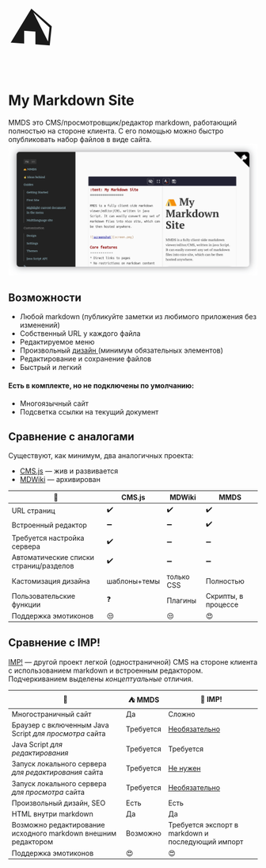 <div style="font-size:96px">⛺</div>

My Markdown Site
================

MMDS это CMS/просмотровщик/редактор markdown, работающий полностью на стороне клиента. С его помощью можно быстро опубликовать набор файлов
в виде сайта. 
![screenshot](screen.png)

Возможности
-----------

* Любой markdown (публикуйте заметки из любимого приложения без изменений)
* Собственный URL  у каждого файла
* Редактируемое меню
* Произвольный [ дизайн ](customization.ru.md) (минимум обязательных элементов)
* Редактирование и сохранение файлов
* Быстрый и легкий 

#### Есть в комплекте, но не подключены по умолчанию:
* Многоязычный сайт
* Подсветка ссылки на текущий документ


Сравнение с аналогами
--------------------
Существуют, как минимум, два аналогичных проекта:
* [CMS.js](https://github.com/chrisdiana/cms.js) — жив и развивается
* [MDWiki](https://github.com/Dynalon/mdwiki) — архивирован
 
|  :wrench:  | CMS.js | MDWiki | MMDS |
|-------|-----|-----|------|
| URL страниц | :heavy_check_mark: | :heavy_check_mark: | :heavy_check_mark:|
| Встроенный редактор | :heavy_minus_sign:  | :heavy_minus_sign: | :heavy_check_mark: |
| Требуется настройка сервера | :heavy_check_mark: | :heavy_minus_sign: | :heavy_minus_sign: |
| Автоматические списки страниц/разделов | :heavy_check_mark: | :heavy_minus_sign: | :heavy_minus_sign: |
| Кастомизация дизайна | шаблоны+темы | только CSS | Полностью |
| Пользовательские функции | :question: | Плагины | Скрипты, в процессе |
| Поддержка эмотиконов | :unamused: | :unamused: | :heart_eyes: |


Сравнение с IMP!
---------------------
[IMP!](https://github.com/girobusan/imp) — другой проект легкой (одностраничной) CMS на стороне клиента с использованием markdown и встроенным редактором. Подчеркиванием выделены *концептуальные* отличия.

| :wrench: | :tent: MMDS | :imp: IMP! |
|--|--|--|
| Многостраничный сайт | Да | Сложно |
| Браузер с включенным Java Script  *для просмотра* сайта | Требуется | <u>Необязательно</u> |
| Java Script *для редактирования* | Требуется |Требуется |
| Запуск локального сервера *для редактирования* сайта | Требуется | <u>Не нужен</u>   |
| Запуск локального сервера *для просмотра* сайта | Требуется | <u>Необязательно</u> |
| Произвольный дизайн, SEO | Есть | Есть |
| HTML  внутри markdown | Да | Да |
| Возможно редактирование исходного markdown внешним редактором | Возможно | Требуется экспорт в markdown и последующий импорт |
| Поддержка эмотиконов | :heart_eyes: | :heart_eyes: |


